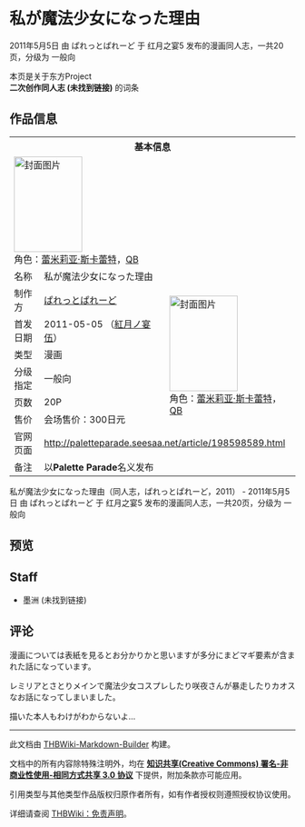 # 私が魔法少女になった理由

<!-- source html: G:\repos\THBWiki-Markdown-Builder\THBWikiMarkdown\Temp\main\5\57\ns0%3A%E7%A7%81%E3%81%8C%E9%AD%94%E6%B3%95%E5%B0%91%E5%A5%B3%E3%81%AB%E3%81%AA%E3%81%A3%E3%81%9F%E7%90%86%E7%94%B1.html -->

2011年5月5日 由 ぱれっとぱれーど 于 红月之宴5 发布的漫画同人志，一共20页，分级为 一般向

本页是关于东方Project  
 **二次创作同人志 (未找到链接)** 的词条
## 作品信息

<table><tbody><tr><th colspan="3">基本信息</th></tr><tr><td class="cover-artwork-mobile" colspan="2"><a href="./文件-私が魔法少女になった理由封面.png.md" class="image" title="封面图片"><img alt="封面图片" src="https://upload.thwiki.cc/thumb/d/db/%E7%A7%81%E3%81%8C%E9%AD%94%E6%B3%95%E5%B0%91%E5%A5%B3%E3%81%AB%E3%81%AA%E3%81%A3%E3%81%9F%E7%90%86%E7%94%B1%E5%B0%81%E9%9D%A2.png/120px-%E7%A7%81%E3%81%8C%E9%AD%94%E6%B3%95%E5%B0%91%E5%A5%B3%E3%81%AB%E3%81%AA%E3%81%A3%E3%81%9F%E7%90%86%E7%94%B1%E5%B0%81%E9%9D%A2.png" decoding="async" loading="lazy" width="120" height="168" srcset="https://upload.thwiki.cc/thumb/d/db/%E7%A7%81%E3%81%8C%E9%AD%94%E6%B3%95%E5%B0%91%E5%A5%B3%E3%81%AB%E3%81%AA%E3%81%A3%E3%81%9F%E7%90%86%E7%94%B1%E5%B0%81%E9%9D%A2.png/180px-%E7%A7%81%E3%81%8C%E9%AD%94%E6%B3%95%E5%B0%91%E5%A5%B3%E3%81%AB%E3%81%AA%E3%81%A3%E3%81%9F%E7%90%86%E7%94%B1%E5%B0%81%E9%9D%A2.png 1.5x, https://upload.thwiki.cc/thumb/d/db/%E7%A7%81%E3%81%8C%E9%AD%94%E6%B3%95%E5%B0%91%E5%A5%B3%E3%81%AB%E3%81%AA%E3%81%A3%E3%81%9F%E7%90%86%E7%94%B1%E5%B0%81%E9%9D%A2.png/240px-%E7%A7%81%E3%81%8C%E9%AD%94%E6%B3%95%E5%B0%91%E5%A5%B3%E3%81%AB%E3%81%AA%E3%81%A3%E3%81%9F%E7%90%86%E7%94%B1%E5%B0%81%E9%9D%A2.png 2x" data-file-width="1000" data-file-height="1397"></a><div class="cover-char">角色：<a href="./蕾米莉亚·斯卡蕾特.md" title="蕾米莉亚·斯卡蕾特">蕾米莉亚·斯卡蕾特</a>，<a href="/index.php?title=QB&amp;action=edit&amp;redlink=1" class="new" title="QB（页面不存在）">QB</a></div></td>
</tr><tr><td class="label">名称</td><td colspan="2"> 私が魔法少女になった理由 </td></tr><tr><td class="label">制作方</td><td><a href="./ぱれっとぱれーど.md" title="ぱれっとぱれーど">ぱれっとぱれーど</a></td><td class="cover-artwork" rowspan="6" style="min-width:168px;"><a href="./文件-私が魔法少女になった理由封面.png.md" class="image" title="封面图片"><img alt="封面图片" src="https://upload.thwiki.cc/thumb/d/db/%E7%A7%81%E3%81%8C%E9%AD%94%E6%B3%95%E5%B0%91%E5%A5%B3%E3%81%AB%E3%81%AA%E3%81%A3%E3%81%9F%E7%90%86%E7%94%B1%E5%B0%81%E9%9D%A2.png/120px-%E7%A7%81%E3%81%8C%E9%AD%94%E6%B3%95%E5%B0%91%E5%A5%B3%E3%81%AB%E3%81%AA%E3%81%A3%E3%81%9F%E7%90%86%E7%94%B1%E5%B0%81%E9%9D%A2.png" decoding="async" loading="lazy" width="120" height="168" srcset="https://upload.thwiki.cc/thumb/d/db/%E7%A7%81%E3%81%8C%E9%AD%94%E6%B3%95%E5%B0%91%E5%A5%B3%E3%81%AB%E3%81%AA%E3%81%A3%E3%81%9F%E7%90%86%E7%94%B1%E5%B0%81%E9%9D%A2.png/180px-%E7%A7%81%E3%81%8C%E9%AD%94%E6%B3%95%E5%B0%91%E5%A5%B3%E3%81%AB%E3%81%AA%E3%81%A3%E3%81%9F%E7%90%86%E7%94%B1%E5%B0%81%E9%9D%A2.png 1.5x, https://upload.thwiki.cc/thumb/d/db/%E7%A7%81%E3%81%8C%E9%AD%94%E6%B3%95%E5%B0%91%E5%A5%B3%E3%81%AB%E3%81%AA%E3%81%A3%E3%81%9F%E7%90%86%E7%94%B1%E5%B0%81%E9%9D%A2.png/240px-%E7%A7%81%E3%81%8C%E9%AD%94%E6%B3%95%E5%B0%91%E5%A5%B3%E3%81%AB%E3%81%AA%E3%81%A3%E3%81%9F%E7%90%86%E7%94%B1%E5%B0%81%E9%9D%A2.png 2x" data-file-width="1000" data-file-height="1397"></a><div class="cover-char">角色：<a href="./蕾米莉亚·斯卡蕾特.md" title="蕾米莉亚·斯卡蕾特">蕾米莉亚·斯卡蕾特</a>，<a href="/index.php?title=QB&amp;action=edit&amp;redlink=1" class="new" title="QB（页面不存在）">QB</a></div></td>
</tr><tr><td class="label">首发日期</td><td>2011-05-05&#160;（<a href="/展会作品列表?e=%E7%BA%A2%E6%9C%88%E4%B9%8B%E5%AE%B4%235">紅月ノ宴伍</a>）</td></tr><tr><td class="label">类型</td><td>漫画</td></tr><tr><td class="label">分级指定</td><td>一般向</td></tr><tr><td class="label">页数</td><td>20P</td></tr><tr><td class="label">售价</td><td>会场售价：300日元</td></tr>
<tr><td class="label">官网页面</td><td colspan="2"><a rel="nofollow" class="external free" href="http://paletteparade.seesaa.net/article/198598589.html">http://paletteparade.seesaa.net/article/198598589.html</a></td></tr><tr><td class="label">备注</td><td colspan="2">以<b>Palette Parade</b>名义发布</td></tr></tbody></table>

私が魔法少女になった理由（同人志，ぱれっとぱれーど，2011） - 2011年5月5日 由 ぱれっとぱれーど 于 红月之宴5 发布的漫画同人志，一共20页，分级为 一般向
## 预览
## Staff
- 墨洲 (未找到链接)

## 评论

  
漫画については表紙を見るとお分かりかと思いますが多分にまどマギ要素が含まれた話になっています。  

レミリアとさとりメインで魔法少女コスプレしたり咲夜さんが暴走したりカオスなお話になってしまいました。  

描いた本人もわけがわからないよ…
  


  
  

  





---

此文档由 [THBWiki-Markdown-Builder](https://github.com/Delsin-Yu/THBWiki-Markdown-Builder) 构建。

文档中的所有内容除特殊注明外，均在 [**知识共享(Creative Commons) 署名-非商业性使用-相同方式共享 3.0 协议**](https://creativecommons.org/licenses/by-sa/3.0/deed.zh-hans) 下提供，附加条款亦可能应用。

引用类型与其他类型作品版权归原作者所有，如有作者授权则遵照授权协议使用。

详细请查阅 [THBWiki：免责声明](https://thbwiki.cc/THBWiki:%E5%85%8D%E8%B4%A3%E5%A3%B0%E6%98%8E)。

